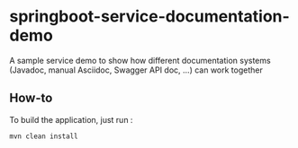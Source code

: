 # springboot-service-documentation-demo
A sample service demo to show how different documentation systems (Javadoc, manual Asciidoc, Swagger API doc, ...) can work together

## How-to

To build the application, just run :

```bash
mvn clean install
```
